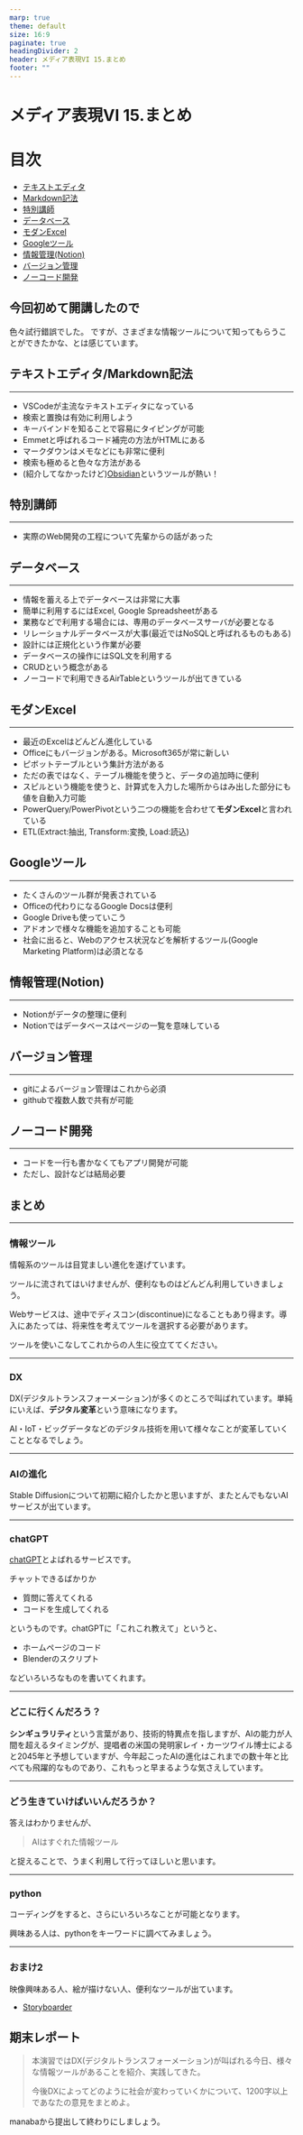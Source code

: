 ```yaml
---
marp: true
theme: default
size: 16:9
paginate: true
headingDivider: 2
header: メディア表現VI 15.まとめ
footer: ""
---
```


# メディア表現VI 15.まとめ<!-- omit in toc -->

# 目次<!-- omit in toc -->

- [テキストエディタ](#テキストエディタ)
- [Markdown記法](#markdown記法)
- [特別講師](#特別講師)
- [データベース](#データベース)
- [モダンExcel](#モダンexcel)
- [Googleツール](#googleツール)
- [情報管理(Notion)](#情報管理notion)
- [バージョン管理](#バージョン管理)
- [ノーコード開発](#ノーコード開発)



## 今回初めて開講したので
色々試行錯誤でした。
ですが、さまざまな情報ツールについて知ってもらうことができたかな、とは感じています。

## テキストエディタ/Markdown記法

---
- VSCodeが主流なテキストエディタになっている
- 検索と置換は有効に利用しよう
- キーバインドを知ることで容易にタイピングが可能
- Emmetと呼ばれるコード補完の方法がHTMLにある
- マークダウンはメモなどにも非常に便利
- 検索も極めると色々な方法がある
- (紹介してなかったけど)[Obsidian](https://obsidian.md/)というツールが熱い！

## 特別講師

---
- 実際のWeb開発の工程について先輩からの話があった

## データベース
---
- 情報を蓄える上でデータベースは非常に大事
- 簡単に利用するにはExcel, Google Spreadsheetがある
- 業務などで利用する場合には、専用のデータベースサーバが必要となる
- リレーショナルデータベースが大事(最近ではNoSQLと呼ばれるものもある)
- 設計には正規化という作業が必要
- データベースの操作にはSQL文を利用する
- CRUDという概念がある
- ノーコードで利用できるAirTableというツールが出てきている

## モダンExcel

---
- 最近のExcelはどんどん進化している
- Officeにもバージョンがある。Microsoft365が常に新しい
- ピボットテーブルという集計方法がある
- ただの表ではなく、テーブル機能を使うと、データの追加時に便利
- スピルという機能を使うと、計算式を入力した場所からはみ出した部分にも値を自動入力可能
- PowerQuery/PowerPivotという二つの機能を合わせて**モダンExcel**と言われている
- ETL(Extract:抽出, Transform:変換, Load:読込)

## Googleツール
---
- たくさんのツール群が発表されている
- Officeの代わりになるGoogle Docsは便利
- Google Driveも使っていこう
- アドオンで様々な機能を追加することも可能
- 社会に出ると、Webのアクセス状況などを解析するツール(Google Marketing Platform)は必須となる


## 情報管理(Notion)
---
- Notionがデータの整理に便利
- Notionではデータベースはページの一覧を意味している

## バージョン管理
---
- gitによるバージョン管理はこれから必須
- githubで複数人数で共有が可能

## ノーコード開発
---
- コードを一行も書かなくてもアプリ開発が可能
- ただし、設計などは結局必要

## まとめ

---
### 情報ツール
情報系のツールは目覚ましい進化を遂げています。

ツールに流されてはいけませんが、便利なものはどんどん利用していきましょう。

Webサービスは、途中でディスコン(discontinue)になることもあり得ます。導入にあたっては、将来性を考えてツールを選択する必要があります。

ツールを使いこなしてこれからの人生に役立ててください。

---
### DX
DX(デジタルトランスフォーメーション)が多くのところで叫ばれています。単純にいえば、**デジタル変革**という意味になります。

AI・IoT・ビッグデータなどのデジタル技術を用いて様々なことが変革していくこととなるでしょう。

---
### AIの進化
Stable Diffusionについて初期に紹介したかと思いますが、またとんでもないAIサービスが出ています。

---
### chatGPT
[chatGPT](https://openai.com/blog/chatgpt/)とよばれるサービスです。

チャットできるばかりか
- 質問に答えてくれる
- コードを生成してくれる

というものです。chatGPTに「これこれ教えて」というと、
- ホームページのコード
- Blenderのスクリプト

などいろいろなものを書いてくれます。

---
### どこに行くんだろう？
**シンギュラリティ**という言葉があり、技術的特異点を指しますが、AIの能力が人間を超えるタイミングが、提唱者の米国の発明家レイ・カーツワイル博士によると2045年と予想していますが、今年起こったAIの進化はこれまでの数十年と比べても飛躍的なものであり、これもっと早まるような気さえしています。

---
### どう生きていけばいいんだろうか？
答えはわかりませんが、

> AIはすぐれた情報ツール

と捉えることで、うまく利用して行ってほしいと思います。

---
### python
コーディングをすると、さらにいろいろなことが可能となります。

興味ある人は、pythonをキーワードに調べてみましょう。

---
### おまけ2
映像興味ある人、絵が描けない人、便利なツールが出ています。

- [Storyboarder](https://wonderunit.com/storyboarder/)

## 期末レポート
> 本演習ではDX(デジタルトランスフォーメーション)が叫ばれる今日、様々な情報ツールがあることを紹介、実践してきた。
> 
> 今後DXによってどのように社会が変わっていくかについて、1200字以上であなたの意見をまとめよ。

manabaから提出して終わりにしましょう。
